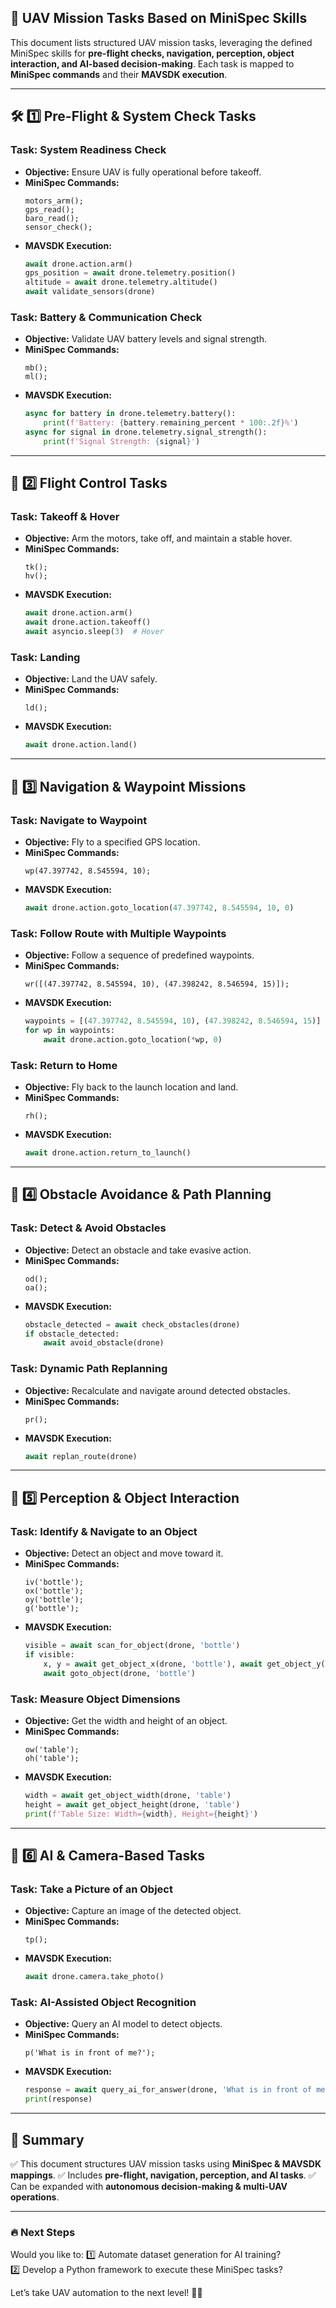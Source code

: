 ## 🚀 UAV Mission Tasks Based on MiniSpec Skills

This document lists structured UAV mission tasks, leveraging the defined MiniSpec skills for **pre-flight checks, navigation, perception, object interaction, and AI-based decision-making**. Each task is mapped to **MiniSpec commands** and their **MAVSDK execution**.

---

## 🛠 1️⃣ Pre-Flight & System Check Tasks

### **Task: System Readiness Check**
- **Objective:** Ensure UAV is fully operational before takeoff.
- **MiniSpec Commands:**  
  ```
  motors_arm();
  gps_read();
  baro_read();
  sensor_check();
  ```
- **MAVSDK Execution:**
  ```python
  await drone.action.arm()
  gps_position = await drone.telemetry.position()
  altitude = await drone.telemetry.altitude()
  await validate_sensors(drone)
  ```

### **Task: Battery & Communication Check**
- **Objective:** Validate UAV battery levels and signal strength.
- **MiniSpec Commands:**
  ```
  mb();
  ml();
  ```
- **MAVSDK Execution:**
  ```python
  async for battery in drone.telemetry.battery():
      print(f'Battery: {battery.remaining_percent * 100:.2f}%')
  async for signal in drone.telemetry.signal_strength():
      print(f'Signal Strength: {signal}')
  ```

---

## 🛫 2️⃣ Flight Control Tasks

### **Task: Takeoff & Hover**
- **Objective:** Arm the motors, take off, and maintain a stable hover.
- **MiniSpec Commands:**
  ```
  tk();
  hv();
  ```
- **MAVSDK Execution:**
  ```python
  await drone.action.arm()
  await drone.action.takeoff()
  await asyncio.sleep(3)  # Hover
  ```

### **Task: Landing**
- **Objective:** Land the UAV safely.
- **MiniSpec Commands:**
  ```
  ld();
  ```
- **MAVSDK Execution:**
  ```python
  await drone.action.land()
  ```

---

## 📍 3️⃣ Navigation & Waypoint Missions

### **Task: Navigate to Waypoint**
- **Objective:** Fly to a specified GPS location.
- **MiniSpec Commands:**
  ```
  wp(47.397742, 8.545594, 10);
  ```
- **MAVSDK Execution:**
  ```python
  await drone.action.goto_location(47.397742, 8.545594, 10, 0)
  ```

### **Task: Follow Route with Multiple Waypoints**
- **Objective:** Follow a sequence of predefined waypoints.
- **MiniSpec Commands:**
  ```
  wr([(47.397742, 8.545594, 10), (47.398242, 8.546594, 15)]);
  ```
- **MAVSDK Execution:**
  ```python
  waypoints = [(47.397742, 8.545594, 10), (47.398242, 8.546594, 15)]
  for wp in waypoints:
      await drone.action.goto_location(*wp, 0)
  ```

### **Task: Return to Home**
- **Objective:** Fly back to the launch location and land.
- **MiniSpec Commands:**
  ```
  rh();
  ```
- **MAVSDK Execution:**
  ```python
  await drone.action.return_to_launch()
  ```

---

## 🛑 4️⃣ Obstacle Avoidance & Path Planning

### **Task: Detect & Avoid Obstacles**
- **Objective:** Detect an obstacle and take evasive action.
- **MiniSpec Commands:**
  ```
  od();
  oa();
  ```
- **MAVSDK Execution:**
  ```python
  obstacle_detected = await check_obstacles(drone)
  if obstacle_detected:
      await avoid_obstacle(drone)
  ```

### **Task: Dynamic Path Replanning**
- **Objective:** Recalculate and navigate around detected obstacles.
- **MiniSpec Commands:**
  ```
  pr();
  ```
- **MAVSDK Execution:**
  ```python
  await replan_route(drone)
  ```

---

## 📡 5️⃣ Perception & Object Interaction

### **Task: Identify & Navigate to an Object**
- **Objective:** Detect an object and move toward it.
- **MiniSpec Commands:**
  ```
  iv('bottle');
  ox('bottle');
  oy('bottle');
  g('bottle');
  ```
- **MAVSDK Execution:**
  ```python
  visible = await scan_for_object(drone, 'bottle')
  if visible:
      x, y = await get_object_x(drone, 'bottle'), await get_object_y(drone, 'bottle')
      await goto_object(drone, 'bottle')
  ```

### **Task: Measure Object Dimensions**
- **Objective:** Get the width and height of an object.
- **MiniSpec Commands:**
  ```
  ow('table');
  oh('table');
  ```
- **MAVSDK Execution:**
  ```python
  width = await get_object_width(drone, 'table')
  height = await get_object_height(drone, 'table')
  print(f'Table Size: Width={width}, Height={height}')
  ```

---

## 🎯 6️⃣ AI & Camera-Based Tasks

### **Task: Take a Picture of an Object**
- **Objective:** Capture an image of the detected object.
- **MiniSpec Commands:**
  ```
  tp();
  ```
- **MAVSDK Execution:**
  ```python
  await drone.camera.take_photo()
  ```

### **Task: AI-Assisted Object Recognition**
- **Objective:** Query an AI model to detect objects.
- **MiniSpec Commands:**
  ```
  p('What is in front of me?');
  ```
- **MAVSDK Execution:**
  ```python
  response = await query_ai_for_answer(drone, 'What is in front of me?')
  print(response)
  ```

---

## 🚀 Summary
✅ This document structures UAV mission tasks using **MiniSpec & MAVSDK mappings**.
✅ Includes **pre-flight, navigation, perception, and AI tasks**.
✅ Can be expanded with **autonomous decision-making & multi-UAV operations**.

---

### 🔥 **Next Steps**
Would you like to:
1️⃣ Automate dataset generation for AI training?  
2️⃣ Develop a Python framework to execute these MiniSpec tasks?  

Let’s take UAV automation to the next level! 🚀✨

